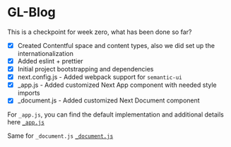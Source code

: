 # GL-Blog

This is a checkpoint for week zero, what has been done so far?

- [x] Created Contentful space and content types, also we did set up the internationalization
- [x] Added eslint + prettier
- [x] Initial project bootstrapping and dependencies
- [x] next.config.js - Added webpack support for `semantic-ui`
- [x] _app.js - Added customized Next App component with needed style imports
- [x] _document.js - Added customized Next Document component

For `_app.js`, you can find the default implementation and additional details here [`_app.js`](https://github.com/zeit/next.js/#custom-app)

Same for `_document.js` [`_document.js`](https://github.com/zeit/next.js/#custom-document)
